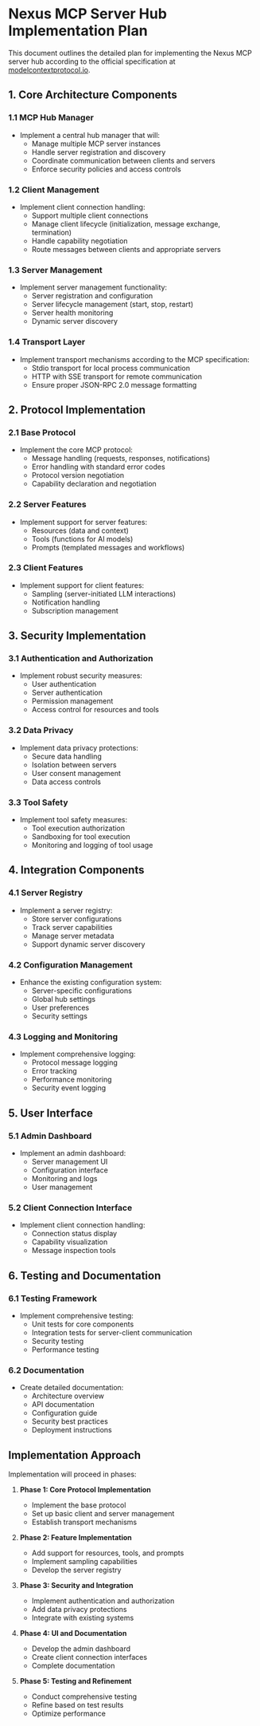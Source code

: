 # Nexus MCP Server Hub Implementation Plan

This document outlines the detailed plan for implementing the Nexus MCP server hub according to the official specification at [modelcontextprotocol.io](https://modelcontextprotocol.io).

## 1. Core Architecture Components

### 1.1 MCP Hub Manager
- Implement a central hub manager that will:
  - Manage multiple MCP server instances
  - Handle server registration and discovery
  - Coordinate communication between clients and servers
  - Enforce security policies and access controls

### 1.2 Client Management
- Implement client connection handling:
  - Support multiple client connections
  - Manage client lifecycle (initialization, message exchange, termination)
  - Handle capability negotiation
  - Route messages between clients and appropriate servers

### 1.3 Server Management
- Implement server management functionality:
  - Server registration and configuration
  - Server lifecycle management (start, stop, restart)
  - Server health monitoring
  - Dynamic server discovery

### 1.4 Transport Layer
- Implement transport mechanisms according to the MCP specification:
  - Stdio transport for local process communication
  - HTTP with SSE transport for remote communication
  - Ensure proper JSON-RPC 2.0 message formatting

## 2. Protocol Implementation

### 2.1 Base Protocol
- Implement the core MCP protocol:
  - Message handling (requests, responses, notifications)
  - Error handling with standard error codes
  - Protocol version negotiation
  - Capability declaration and negotiation

### 2.2 Server Features
- Implement support for server features:
  - Resources (data and context)
  - Tools (functions for AI models)
  - Prompts (templated messages and workflows)

### 2.3 Client Features
- Implement support for client features:
  - Sampling (server-initiated LLM interactions)
  - Notification handling
  - Subscription management

## 3. Security Implementation

### 3.1 Authentication and Authorization
- Implement robust security measures:
  - User authentication
  - Server authentication
  - Permission management
  - Access control for resources and tools

### 3.2 Data Privacy
- Implement data privacy protections:
  - Secure data handling
  - Isolation between servers
  - User consent management
  - Data access controls

### 3.3 Tool Safety
- Implement tool safety measures:
  - Tool execution authorization
  - Sandboxing for tool execution
  - Monitoring and logging of tool usage

## 4. Integration Components

### 4.1 Server Registry
- Implement a server registry:
  - Store server configurations
  - Track server capabilities
  - Manage server metadata
  - Support dynamic server discovery

### 4.2 Configuration Management
- Enhance the existing configuration system:
  - Server-specific configurations
  - Global hub settings
  - User preferences
  - Security settings

### 4.3 Logging and Monitoring
- Implement comprehensive logging:
  - Protocol message logging
  - Error tracking
  - Performance monitoring
  - Security event logging

## 5. User Interface

### 5.1 Admin Dashboard
- Implement an admin dashboard:
  - Server management UI
  - Configuration interface
  - Monitoring and logs
  - User management

### 5.2 Client Connection Interface
- Implement client connection handling:
  - Connection status display
  - Capability visualization
  - Message inspection tools

## 6. Testing and Documentation

### 6.1 Testing Framework
- Implement comprehensive testing:
  - Unit tests for core components
  - Integration tests for server-client communication
  - Security testing
  - Performance testing

### 6.2 Documentation
- Create detailed documentation:
  - Architecture overview
  - API documentation
  - Configuration guide
  - Security best practices
  - Deployment instructions

## Implementation Approach

Implementation will proceed in phases:

1. **Phase 1: Core Protocol Implementation**
   - Implement the base protocol
   - Set up basic client and server management
   - Establish transport mechanisms

2. **Phase 2: Feature Implementation**
   - Add support for resources, tools, and prompts
   - Implement sampling capabilities
   - Develop the server registry

3. **Phase 3: Security and Integration**
   - Implement authentication and authorization
   - Add data privacy protections
   - Integrate with existing systems

4. **Phase 4: UI and Documentation**
   - Develop the admin dashboard
   - Create client connection interfaces
   - Complete documentation

5. **Phase 5: Testing and Refinement**
   - Conduct comprehensive testing
   - Refine based on test results
   - Optimize performance
